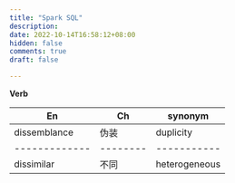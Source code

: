 ```yaml
---
title: "Spark SQL"
description: 
date: 2022-10-14T16:58:12+08:00
hidden: false
comments: true
draft: false

---
```


**Verb**

   En        |  Ch    |  synonym  |
-------------|--------|-----------|
dissemblance | 伪装   | duplicity |
-------------|--------|-----------|
dissimilar   |不同    |heterogeneous|

